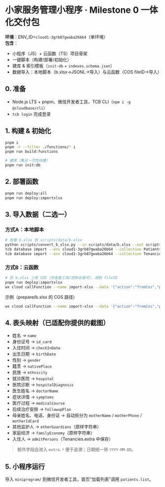 
# 小家服务管理小程序 · Milestone 0 一体化交付包

**环境**：ENV_ID=`cloud1-3grb87gwaba26b64`（单环境）  
**包含**：
- 小程序（JS）+ 云函数（TS）项目骨架
- 一键脚本（构建/部署/初始化）
- 建库 & 索引模板（`init-db` + `indexes.schema.json`）
- 数据导入：本地脚本（b.xlsx→JSONL→导入）与云函数（COS fileID→导入）

## 0. 准备
- Node.js LTS + pnpm、微信开发者工具、TCB CLI（`npm i -g @cloudbase/cli`）
- `tcb login` 完成登录

## 1. 构建 & 初始化
```bash
pnpm i
pnpm -r --filter ./functions/* i
pnpm run build:functions

# 建库（集合一次性创建）
pnpm run init:db
```

## 2. 部署函数
```bash
pnpm run deploy:all
pnpm run deploy:importxlsx
```

## 3. 导入数据（二选一）

### 方式A：本地脚本
```bash
# 放置 b.xlsx 到 scripts/data/b.xlsx
python scripts/convert_b_xlsx.py --in scripts/data/b.xlsx --out scripts/out
tcb database import --env cloud1-3grb87gwaba26b64 --collection Patients  --file scripts/out/patients.jsonl
tcb database import --env cloud1-3grb87gwaba26b64 --collection Tenancies --file scripts/out/tenancies.jsonl
```

### 方式B：云函数
```bash
# 将 b.xlsx 上传 COS（开发者工具/控制台皆可），得到 fileID
pnpm run deploy:importxlsx
wx cloud callFunction --name import-xlsx --data '{"action":"fromCos","payload":{"fileID":"<fileID>"}}'
```

示例（prepare/b.xlsx 的 COS 路径）
```bash
wx cloud callFunction --name import-xlsx --data '{"action":"fromCos","payload":{"fileID":"cloud://cloud1-3grb87gwaba26b64.636c-cloud1-3grb87gwaba26b64-1374503701/b.xlsx"}}'
```

## 4. 表头映射（已适配你提供的截图）

- 姓名 → `name`
- 身份证号 → `id_card`
- 入住时间 → `checkInDate`
- 出生日期 → `birthDate`
- 性别 → `gender`
- 籍贯 → `nativePlace`
- 民族 → `ethnicity`
- 就诊医院 → `hospital`
- 医院诊断 → `hospitalDiagnosis`
- 医生姓名 → `doctorName`
- 症状详情 → `symptoms`
- 医疗过程 → `medicalCourse`
- 后续治疗安排 → `followupPlan`
- 母亲姓名、电话、身份证 → 自动拆分为 `motherName` / `motherPhone` / `motherIdCard`
- 其他监护人 → `otherGuardians`（原样字符串）
- 家庭经济 → `familyEconomy`（原样字符串）
- 入住人 → `admitPersons`（Tenancies.extra 中保存）

> 额外字段会进入 `extra.*` 便于追溯；日期统一转 `YYYY-MM-DD`。

## 5. 小程序运行
导入 `miniprogram/` 到微信开发者工具，首页“加载列表”调用 `patients.list`。
